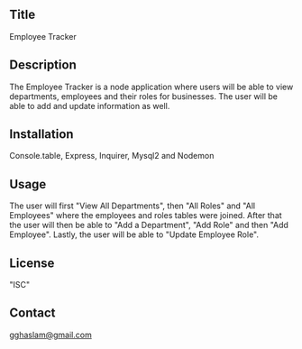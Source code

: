 ## Title
Employee Tracker

## Description
The Employee Tracker is a node application where users will be able to view departments, employees and their roles for businesses. The user will be able to add and update information as well.

## Installation

  Console.table, Express, Inquirer, Mysql2 and Nodemon
  
## Usage

The user will first "View All Departments", then "All Roles" and "All Employees" where the employees and roles tables were joined. After that the user will then be able to "Add a Department", "Add Role" and then "Add Employee". Lastly, the user will be able to "Update Employee Role". 

## License

"ISC"

## Contact

gghaslam@gmail.com